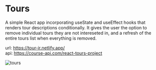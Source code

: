# Tours

A simple React app incorporating useState and useEffect hooks that renders tour descriptions conditionally. It gives the user the option to remove individual tours they are not intereseted in, and a refresh of the entire tours list when everything is removed.

url: https://tour-ir.netlify.app/<br>
api: https://course-api.com/react-tours-project

![tours](./src/assets/reminder.gif)
